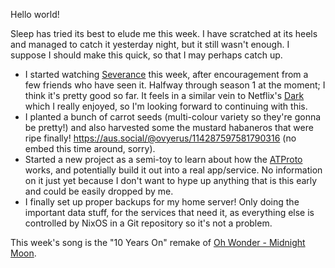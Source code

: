 Hello world!

Sleep has tried its best to elude me this week. I have scratched at its heels
and managed to catch it yesterday night, but it still wasn't enough. I suppose I
should make this quick, so that I may perhaps catch up.

- I started watching
  [Severance](<https://en.wikipedia.org/wiki/Severance_(TV_series)>) this week,
  after encouragement from a few friends who have seen it. Halfway through
  season 1 at the moment; I think it's pretty good so far. It feels in a similar
  vein to Netflix's [Dark](<https://en.wikipedia.org/wiki/Dark_(TV_series)>)
  which I really enjoyed, so I'm looking forward to continuing with this.
- I planted a bunch of carrot seeds (multi-colour variety so they're gonna be
  pretty!) and also harvested some the mustard habaneros that were ripe finally!
  <https://aus.social/@ovyerus/114287597581790316> (no embed this time around,
  sorry).
- Started a new project as a semi-toy to learn about how the
  [ATProto](https://atproto.com) works, and potentially build it out into a real
  app/service. No information on it just yet because I don't want to hype up
  anything that is this early and could be easily dropped by me.
- I finally set up proper backups for my home server! Only doing the important
  data stuff, for the services that need it, as everything else is controlled by
  NixOS in a Git repository so it's not a problem.

This week's song is the "10 Years On" remake of
[Oh Wonder - Midnight Moon](https://youtu.be/LTcfT-w_WZk?si=bcOFP_hC9WmPnCx-).
